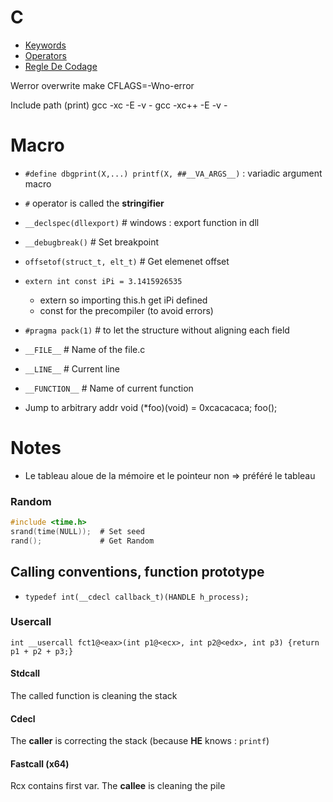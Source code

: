# C

* [Keywords](Cheat/C-Keywords) 
* [Operators](Cheat/C-Operators)
* [Regle De Codage](C-Regle-De-Codage)

Werror overwrite
   make CFLAGS=-Wno-error

Include path (print)
	gcc -xc -E -v -
	gcc -xc++ -E -v -

# Macro

* `#define dbgprint(X,...) printf(X, ##__VA_ARGS__)` : variadic argument macro
* `#` operator is called the __stringifier__
* `__declspec(dllexport)` 		# windows : export function in dll 
* `__debugbreak()`				# Set breakpoint
* `offsetof(struct_t, elt_t)` 	# Get elemenet offset
* `extern int const iPi = 3.1415926535`
	* extern so importing this.h get iPi defined
	* const for the precompiler (to avoid errors)
* `#pragma pack(1)` 	# to let the structure without aligning each field
* `__FILE__` 		# Name of the file.c
* `__LINE__` 		# Current line
* `__FUNCTION__` 	# Name of current function


* Jump to arbitrary addr
	void (*foo)(void) = 0xcacacaca;
	foo();

# Notes
* Le tableau aloue de la mémoire et le pointeur non => préféré le tableau


### Random
```c
#include <time.h>
srand(time(NULL)); 	# Set seed
rand();				# Get Random
```

## Calling conventions, function prototype
* `typedef int(__cdecl callback_t)(HANDLE h_process);`

### Usercall
	int __usercall fct1@<eax>(int p1@<ecx>, int p2@<edx>, int p3) {return p1 + p2 + p3;}
	
#### Stdcall
The called function is cleaning the stack

#### Cdecl
The __caller__ is correcting the stack (because __HE__ knows : `printf`)

#### Fastcall (x64)
Rcx contains first var. The __callee__ is cleaning the pile
